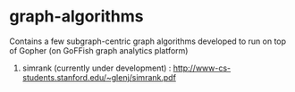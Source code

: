 # graph-algorithms
Contains a few subgraph-centric graph algorithms developed to run on top of Gopher (on GoFFish graph analytics platform)

1) simrank (currently under development) : http://www-cs-students.stanford.edu/~glenj/simrank.pdf
